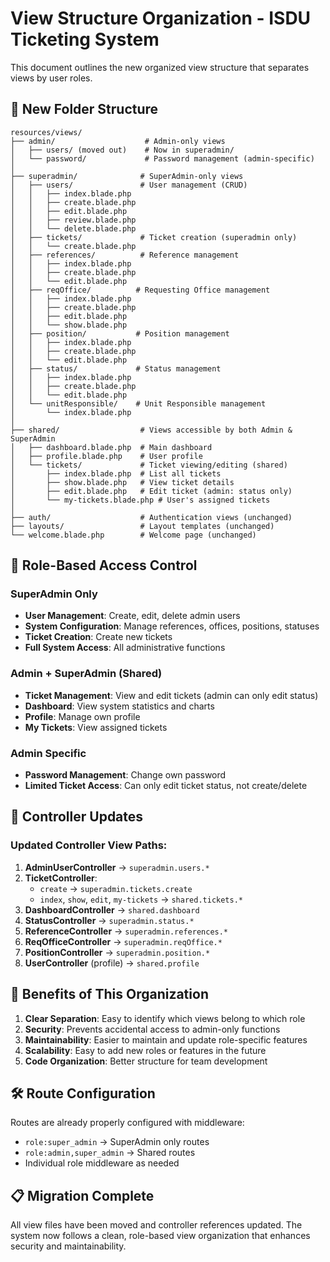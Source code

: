 # View Structure Organization - ISDU Ticketing System

This document outlines the new organized view structure that separates views by user roles.

## 📁 New Folder Structure

```
resources/views/
├── admin/                    # Admin-only views
│   ├── users/ (moved out)    # Now in superadmin/
│   └── password/             # Password management (admin-specific)
│
├── superadmin/              # SuperAdmin-only views
│   ├── users/               # User management (CRUD)
│   │   ├── index.blade.php
│   │   ├── create.blade.php
│   │   ├── edit.blade.php
│   │   ├── review.blade.php
│   │   └── delete.blade.php
│   ├── tickets/             # Ticket creation (superadmin only)
│   │   └── create.blade.php
│   ├── references/          # Reference management
│   │   ├── index.blade.php
│   │   ├── create.blade.php
│   │   └── edit.blade.php
│   ├── reqOffice/          # Requesting Office management
│   │   ├── index.blade.php
│   │   ├── create.blade.php
│   │   ├── edit.blade.php
│   │   └── show.blade.php
│   ├── position/           # Position management
│   │   ├── index.blade.php
│   │   ├── create.blade.php
│   │   └── edit.blade.php
│   ├── status/             # Status management
│   │   ├── index.blade.php
│   │   ├── create.blade.php
│   │   └── edit.blade.php
│   └── unitResponsible/    # Unit Responsible management
│       └── index.blade.php
│
├── shared/                  # Views accessible by both Admin & SuperAdmin
│   ├── dashboard.blade.php  # Main dashboard
│   ├── profile.blade.php    # User profile
│   └── tickets/             # Ticket viewing/editing (shared)
│       ├── index.blade.php  # List all tickets
│       ├── show.blade.php   # View ticket details
│       ├── edit.blade.php   # Edit ticket (admin: status only)
│       └── my-tickets.blade.php # User's assigned tickets
│
├── auth/                    # Authentication views (unchanged)
├── layouts/                 # Layout templates (unchanged)
└── welcome.blade.php        # Welcome page (unchanged)
```

## 🔐 Role-Based Access Control

### SuperAdmin Only
- **User Management**: Create, edit, delete admin users
- **System Configuration**: Manage references, offices, positions, statuses
- **Ticket Creation**: Create new tickets
- **Full System Access**: All administrative functions

### Admin + SuperAdmin (Shared)
- **Ticket Management**: View and edit tickets (admin can only edit status)
- **Dashboard**: View system statistics and charts
- **Profile**: Manage own profile
- **My Tickets**: View assigned tickets

### Admin Specific
- **Password Management**: Change own password
- **Limited Ticket Access**: Can only edit ticket status, not create/delete

## 🚀 Controller Updates

### Updated Controller View Paths:

1. **AdminUserController** → `superadmin.users.*`
2. **TicketController**:
   - `create` → `superadmin.tickets.create`
   - `index`, `show`, `edit`, `my-tickets` → `shared.tickets.*`
3. **DashboardController** → `shared.dashboard`
4. **StatusController** → `superadmin.status.*`
5. **ReferenceController** → `superadmin.references.*`
6. **ReqOfficeController** → `superadmin.reqOffice.*`
7. **PositionController** → `superadmin.position.*`
8. **UserController** (profile) → `shared.profile`

## 📝 Benefits of This Organization

1. **Clear Separation**: Easy to identify which views belong to which role
2. **Security**: Prevents accidental access to admin-only functions
3. **Maintainability**: Easier to maintain and update role-specific features
4. **Scalability**: Easy to add new roles or features in the future
5. **Code Organization**: Better structure for team development

## 🛠️ Route Configuration

Routes are already properly configured with middleware:
- `role:super_admin` → SuperAdmin only routes
- `role:admin,super_admin` → Shared routes
- Individual role middleware as needed

## 📋 Migration Complete

All view files have been moved and controller references updated. The system now follows a clean, role-based view organization that enhances security and maintainability.
